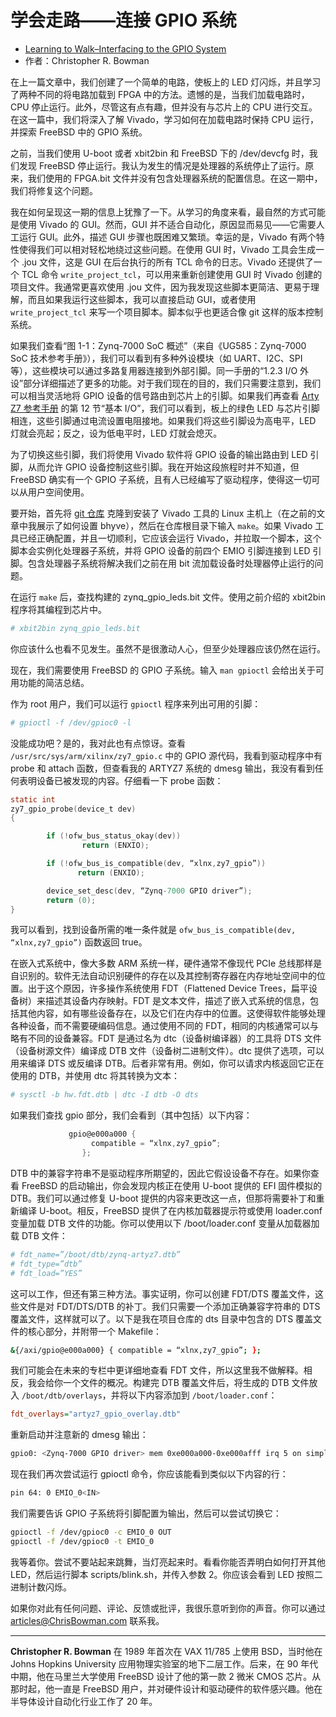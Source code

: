 # 学会走路——连接 GPIO 系统

- [Learning to Walk–Interfacing to the GPIO System](https://freebsdfoundation.org/our-work/journal/browser-based-edition/downstreams/learning-to-walk-interfacing-to-the-gpio-system)
- 作者：Christopher R. Bowman


在上一篇文章中，我们创建了一个简单的电路，使板上的 LED 灯闪烁，并且学习了两种不同的将电路加载到 FPGA 中的方法。遗憾的是，当我们加载电路时，CPU 停止运行。此外，尽管这有点有趣，但并没有与芯片上的 CPU 进行交互。在这一篇中，我们将深入了解 Vivado，学习如何在加载电路时保持 CPU 运行，并探索 FreeBSD 中的 GPIO 系统。

之前，当我们使用 U-boot 或者 xbit2bin 和 FreeBSD 下的 /dev/devcfg 时，我们发现 FreeBSD 停止运行。我认为发生的情况是处理器的系统停止了运行。原来，我们使用的 FPGA.bit 文件并没有包含处理器系统的配置信息。在这一期中，我们将修复这个问题。

我在如何呈现这一期的信息上犹豫了一下。从学习的角度来看，最自然的方式可能是使用 Vivado 的 GUI。然而，GUI 并不适合自动化，原因显而易见——它需要人工运行 GUI。此外，描述 GUI 步骤也既困难又繁琐。幸运的是，Vivado 有两个特性使得我们可以相对轻松地绕过这些问题。在使用 GUI 时，Vivado 工具会生成一个 .jou 文件，这是 GUI 在后台执行的所有 TCL 命令的日志。Vivado 还提供了一个 TCL 命令 `write_project_tcl`，可以用来重新创建使用 GUI 时 Vivado 创建的项目文件。我通常更喜欢使用 .jou 文件，因为我发现这些脚本更简洁、更易于理解，而且如果我运行这些脚本，我可以直接启动 GUI，或者使用 `write_project_tcl` 来写一个项目脚本。脚本似乎也更适合像 git 这样的版本控制系统。

如果我们查看“图 1-1：Zynq-7000 SoC 概述”（来自《UG585：Zynq-7000 SoC 技术参考手册》），我们可以看到有多种外设模块（如 UART、I2C、SPI 等），这些模块可以通过多路复用器连接到外部引脚。同一手册的“1.2.3 I/O 外设”部分详细描述了更多的功能。对于我们现在的目的，我们只需要注意到，我们可以相当灵活地将 GPIO 设备的信号路由到芯片上的引脚。如果我们再查看 [Arty Z7 参考手册](https://reference.digilentinc.com/reference/programmable-logic/arty-z7/reference-manual?_gl=1*c286n6*_ga*MTg4NjczMDI1NC4xNzExMzUwMjY2*_ga_JSPEFFCPBT*MTcxMjM2NzMxNi4yLjAuMTcxMjM2NzMzMy40My4wLjA.) 的第 12 节“基本 I/O”，我们可以看到，板上的绿色 LED 与芯片引脚相连，这些引脚通过电流设置电阻接地。如果我们将这些引脚设为高电平，LED 灯就会亮起；反之，设为低电平时，LED 灯就会熄灭。

为了切换这些引脚，我们将使用 Vivado 软件将 GPIO 设备的输出路由到 LED 引脚，从而允许 GPIO 设备控制这些引脚。我在开始这段旅程时并不知道，但 FreeBSD 确实有一个 GPIO 子系统，且有人已经编写了驱动程序，使得这一切可以从用户空间使用。

要开始，首先将 [git 仓库](https://github.com/christopher-bowman/zynq_gpio_leds) 克隆到安装了 Vivado 工具的 Linux 主机上（在之前的文章中我展示了如何设置 bhyve），然后在仓库根目录下输入 `make`。如果 Vivado 工具已经正确配置，并且一切顺利，它应该会运行 Vivado，并拉取一个脚本，这个脚本会实例化处理器子系统，并将 GPIO 设备的前四个 EMIO 引脚连接到 LED 引脚。包含处理器子系统将解决我们之前在用 bit 流加载设备时处理器停止运行的问题。

在运行 `make` 后，查找构建的 zynq_gpio_leds.bit 文件。使用之前介绍的 xbit2bin 程序将其编程到芯片中。

```sh
# xbit2bin zynq_gpio_leds.bit
```

你应该什么也看不见发生。虽然不是很激动人心，但至少处理器应该仍然在运行。

现在，我们需要使用 FreeBSD 的 GPIO 子系统。输入 `man gpioctl` 会给出关于可用功能的简洁总结。

作为 root 用户，我们可以运行 `gpioctl` 程序来列出可用的引脚：

```sh
# gpioctl -f /dev/gpioc0 -l
```

没能成功吧？是的，我对此也有点惊讶。查看 `/usr/src/sys/arm/xilinx/zy7_gpio.c` 中的 GPIO 源代码，我看到驱动程序中有 probe 和 attach 函数，但查看我的 ARTYZ7 系统的 dmesg 输出，我没有看到任何表明设备已被发现的内容。仔细看一下 probe 函数：

```c
static int
zy7_gpio_probe(device_t dev)
{

        if (!ofw_bus_status_okay(dev))
                return (ENXIO);

        if (!ofw_bus_is_compatible(dev, “xlnx,zy7_gpio”))
               return (ENXIO);

        device_set_desc(dev, “Zynq-7000 GPIO driver”);
        return (0);
}
```

我可以看到，找到设备所需的唯一条件就是 `ofw_bus_is_compatible(dev, “xlnx,zy7_gpio”)` 函数返回 true。

在嵌入式系统中，像大多数 ARM 系统一样，硬件通常不像现代 PCIe 总线那样是自识别的。软件无法自动识别硬件的存在以及其控制寄存器在内存地址空间中的位置。出于这个原因，许多操作系统使用 FDT（Flattened Device Trees，扁平设备树）来描述其设备内存映射。FDT 是文本文件，描述了嵌入式系统的信息，包括其他内容，如有哪些设备存在，以及它们在内存中的位置。这使得软件能够处理各种设备，而不需要硬编码信息。通过使用不同的 FDT，相同的内核通常可以与略有不同的设备兼容。FDT 是通过名为 dtc（设备树编译器）的工具将 DTS 文件（设备树源文件）编译成 DTB 文件（设备树二进制文件）。dtc 提供了选项，可以用来编译 DTS 或反编译 DTB。后者非常有用。例如，你可以请求内核返回它正在使用的 DTB，并使用 dtc 将其转换为文本：

```sh
# sysctl -b hw.fdt.dtb | dtc -I dtb -O dts
```

如果我们查找 gpio 部分，我们会看到（其中包括）以下内容：

```c
             gpio@e000a000 {
                  compatible = “xlnx,zy7_gpio”;
                };
```

DTB 中的兼容字符串不是驱动程序所期望的，因此它假设设备不存在。如果你查看 FreeBSD 的启动输出，你会发现内核正在使用 U-boot 提供的 EFI 固件模拟的 DTB。我们可以通过修复 U-boot 提供的内容来更改这一点，但那将需要补丁和重新编译 U-boot。相反，FreeBSD 提供了在内核加载器提示符或使用 loader.conf 变量加载 DTB 文件的功能。你可以使用以下 /boot/loader.conf 变量从加载器加载 DTB 文件：

```sh
# fdt_name=”/boot/dtb/zynq-artyz7.dtb”
# fdt_type=”dtb”
# fdt_load=”YES”
```

这可以工作，但还有第三种方法。事实证明，你可以创建 FDT/DTS 覆盖文件，这些文件是对 FDT/DTS/DTB 的补丁。我们只需要一个添加正确兼容字符串的 DTS 覆盖文件，这样就可以了。以下是我在项目仓库的 dts 目录中包含的 DTS 覆盖文件的核心部分，并附带一个 Makefile：

```sh
&{/axi/gpio@e000a000} { compatible = “xlnx,zy7_gpio”; };
```

我们可能会在未来的专栏中更详细地查看 FDT 文件，所以这里我不做解释。相反，我会给你一个文件的概况。构建完 DTB 覆盖文件后，将生成的 DTB 文件放入 `/boot/dtb/overlays`，并将以下内容添加到 `/boot/loader.conf`：

```ini
fdt_overlays="artyz7_gpio_overlay.dtb"
```

重新启动并注意新的 dmesg 输出：

```sh
gpio0: <Zynq-7000 GPIO driver> mem 0xe000a000-0xe000afff irq 5 on simplebus0
```

现在我们再次尝试运行 gpioctl 命令，你应该能看到类似以下内容的行：

```sh
pin 64: 0 EMIO_0<IN>
```

我们需要告诉 GPIO 子系统将引脚配置为输出，然后可以尝试切换它：

```sh
gpioctl -f /dev/gpioc0 -c EMIO_0 OUT
gpioctl -f /dev/gpioc0 -t EMIO_0
```

我等着你。尝试不要站起来跳舞，当灯亮起来时。看看你能否弄明白如何打开其他 LED，然后运行脚本 scripts/blink.sh，并传入参数 2。你应该会看到 LED 按照二进制计数闪烁。

如果你对此有任何问题、评论、反馈或批评，我很乐意听到你的声音。你可以通过 [articles@ChrisBowman.com](mailto:articles@ChrisBowman.com) 联系我。

---

**Christopher R. Bowman** 在 1989 年首次在 VAX 11/785 上使用 BSD，当时他在 Johns Hopkins University 应用物理实验室的地下二层工作。后来，在 90 年代中期，他在马里兰大学使用 FreeBSD 设计了他的第一款 2 微米 CMOS 芯片。从那时起，他一直是 FreeBSD 用户，并对硬件设计和驱动硬件的软件感兴趣。他在半导体设计自动化行业工作了 20 年。
